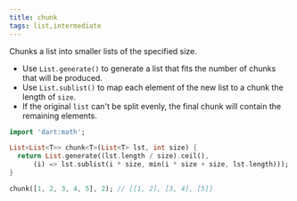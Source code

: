 ```yaml
---
title: chunk
tags: list,intermediate
---
```


Chunks a list into smaller lists of the specified size.

- Use `List.generate()` to generate a list that fits the number of chunks that will be produced.
- Use `List.sublist()` to map each element of the new list to a chunk the length of `size`.
- If the original `list` can't be split evenly, the final chunk will contain the remaining elements.

```dart
import 'dart:math';

List<List<T>> chunk<T>(List<T> lst, int size) {
  return List.generate((lst.length / size).ceil(),
      (i) => lst.sublist(i * size, min(i * size + size, lst.length)));
}
```

```dart
chunk([1, 2, 3, 4, 5], 2); // [[1, 2], [3, 4], [5]]
```
